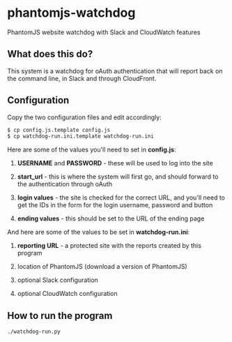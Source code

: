 # phantomjs-watchdog
PhantomJS website watchdog with Slack and CloudWatch features

## What does this do?
This system is a watchdog for oAuth authentication that will report
back on the command line, in Slack and through CloudFront.

## Configuration
Copy the two configuration files and edit accordingly:

```bash
$ cp config.js.template config.js
$ cp watchdog-run.ini.template watchdog-run.ini
```

Here are some of the values you'll need to set in **config.js**:

1. **USERNAME** and **PASSWORD** - these will be used to log into the site

2. **start_url** - this is where the system will first go, and should
forward to the authentication through oAuth

3. **login values** - the site is checked for the correct URL, and you'll
need to get the IDs in the form for the login username, password and
button

4. **ending values** - this should be set to the URL of the ending page

And here are some of the values to be set in **watchdog-run.ini**:

1. **reporting URL** - a protected site with the reports created by this
program

2. location of PhantomJS (download a version of PhantomJS)

3. optional Slack configuration

4. optional CloudWatch configuration

## How to run the program
```bash
./watchdog-run.py
```